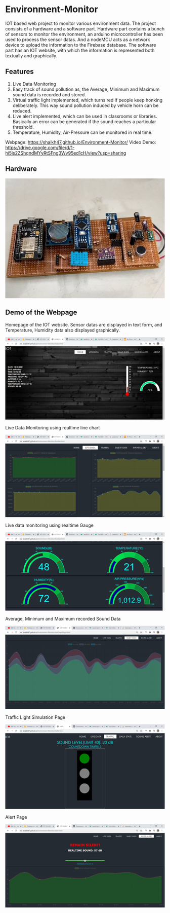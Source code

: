 # Environment-Monitor
IOT based web project to monitor various environment data. The project consists of a hardware and a software part. Hardware part contains a bunch of sensors to monitor the environment, an arduino microcontroller has been used to process the sensor datas. And a nodeMCU acts as a network device to upload the information to the Firebase database. The software part has an IOT website, with which the information is represented both textually and graphically.

## Features
1. Live  Data Monitoring 
2. Easy track of sound pollution as, the Average, Minimum and Maximum sound data is recorded and stored. 
3. Virtual traffic light implemented, which turns red if people keep honking deliberately. This way sound pollution induced by vehicle horn can be reduced.
4. Live alert implemented, which can be used in classrooms or libraries. Basically an error can be generated if the sound reaches a particular threshold.
5. Temperature, Humidity, Air-Pressure can be monitored in real time.


Webpage: https://shaikh47.github.io/Environment-Monitor/
Video Demo: https://drive.google.com/file/d/1-hi5is2ZShqndMYyRtSFng3Wv95ed1cH/view?usp=sharing

## Hardware

![alt text](https://github.com/shaikh47/Environment-Monitor/blob/master/screenshot/hardware.jpg)


## Demo of the Webpage

Homepage of the IOT website. Sensor datas are displayed in text form, and Temperature, Humidity data also displayed graphically.

![alt text](https://github.com/shaikh47/Environment-Monitor/blob/master/screenshot/home%20page.PNG)


Live Data Monitoring using realtime line chart

![alt text](https://github.com/shaikh47/Environment-Monitor/blob/master/screenshot/live%20stat.PNG)

Live data monitoring using realtime Gauge

![alt text](https://github.com/shaikh47/Environment-Monitor/blob/master/screenshot/live%20stat%20gauge.PNG)

Average, Minimum and Maximum recorded Sound Data

![alt text](https://github.com/shaikh47/Environment-Monitor/blob/master/screenshot/dailystats.PNG)

Traffic Light Simulation Page

![alt text](https://github.com/shaikh47/Environment-Monitor/blob/master/screenshot/traffic.PNG)

Alert Page

![alt text](https://github.com/shaikh47/Environment-Monitor/blob/master/screenshot/alert.PNG)
